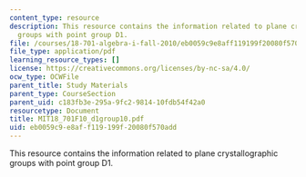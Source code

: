 ```yaml
---
content_type: resource
description: This resource contains the information related to plane crystallographic
  groups with point group D1.
file: /courses/18-701-algebra-i-fall-2010/eb0059c9e8aff119199f20080f570add_MIT18_701F10_d1group10.pdf
file_type: application/pdf
learning_resource_types: []
license: https://creativecommons.org/licenses/by-nc-sa/4.0/
ocw_type: OCWFile
parent_title: Study Materials
parent_type: CourseSection
parent_uid: c183fb3e-295a-9fc2-9814-10fdb54f42a0
resourcetype: Document
title: MIT18_701F10_d1group10.pdf
uid: eb0059c9-e8af-f119-199f-20080f570add
---
```

This resource contains the information related to plane crystallographic groups with point group D1.